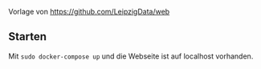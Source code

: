 Vorlage von https://github.com/LeipzigData/web

## Starten

Mit ```sudo docker-compose up``` und die Webseite ist auf localhost vorhanden.
